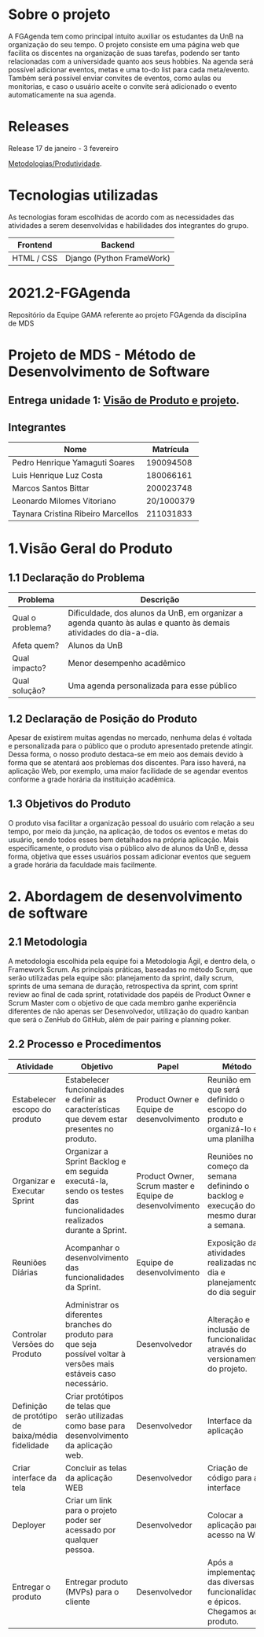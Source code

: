 # Sobre o projeto

A FGAgenda tem como principal intuito auxiliar os estudantes da UnB na organização do seu tempo. O projeto consiste em uma página web que facilita os discentes na organização de suas tarefas, podendo ser tanto relacionadas com a universidade quanto aos seus hobbies. Na agenda será possível adicionar eventos, metas e uma to-do list para cada meta/evento. Também será possível enviar convites de eventos, como aulas ou monitorias, e caso o usuário aceite o convite será adicionado o evento automaticamente na sua agenda.

# Releases

Release 17 de janeiro - 3 fevereiro

[Metodologias/Produtividade](https://www.youtube.com/watch?v=F8BgfqlM-iw).

# Tecnologias utilizadas

As tecnologias foram escolhidas de acordo com as necessidades das atividades a serem desenvolvidas e habilidades dos integrantes do grupo.

| Frontend |	Backend |
| - | - |
| HTML / CSS | Django (Python FrameWork) |

# 2021.2-FGAgenda
Repositório da Equipe GAMA referente ao projeto FGAgenda da disciplina de MDS

# Projeto de MDS - Método de Desenvolvimento de Software

## Entrega unidade 1: [Visão de Produto e projeto](https://docs.google.com/document/d/1s0Ep9wo8qqDCAMRPquAa0BBtVpkZ6MTB/edit?usp=sharing&ouid=103124122170044265084&rtpof=true&sd=true).

## Integrantes

| Nome | Matrícula |
| - | - |
| Pedro Henrique Yamaguti Soares | 190094508 |
| Luis Henrique Luz Costa | 180066161 |
| Marcos Santos Bittar | 200023748 |
| Leonardo Milomes Vitoriano | 20/1000379 |
| Taynara Cristina Ribeiro Marcellos | 211031833 |

# 1.Visão Geral do Produto

## 1.1 Declaração do Problema

| Problema | Descrição |
| - | - |
| Qual o problema? | Dificuldade, dos alunos da UnB, em organizar a agenda quanto às aulas e quanto às demais atividades do dia-a-dia. |
| Afeta quem? | Alunos da UnB |
| Qual impacto? | Menor desempenho acadêmico |
| Qual solução? | Uma agenda personalizada para esse público |

## 1.2 Declaração de Posição do Produto

Apesar de existirem muitas agendas no mercado, nenhuma delas é voltada e personalizada para o público que o produto apresentado pretende atingir. Dessa forma, o nosso produto destaca-se  em meio aos demais devido à forma que se atentará aos problemas dos discentes. Para isso haverá, na aplicação Web, por exemplo, uma maior facilidade de se agendar eventos conforme a grade horária da instituição acadêmica.

## 1.3 Objetivos do Produto

O produto visa facilitar a organização pessoal do usuário com relação a seu tempo, por meio da junção, na aplicação, de todos os eventos e metas do usuário, sendo todos esses bem detalhados na própria aplicação. Mais especificamente, o produto visa o público alvo de alunos da UnB e, dessa forma, objetiva que esses usuários possam adicionar eventos que seguem a grade horária da faculdade mais facilmente.

# 2. Abordagem de desenvolvimento de software

## 2.1 Metodologia

A metodologia escolhida pela equipe foi a Metodologia Ágil, e dentro dela, o Framework Scrum. As principais práticas, baseadas no método Scrum, que serão utilizadas pela equipe são: planejamento da sprint, daily scrum, sprints de uma semana de duração, retrospectiva da sprint, com sprint review ao final de cada sprint, rotatividade dos papéis de Product Owner e Scrum Master com o objetivo de que cada membro ganhe experiência diferentes de não apenas ser Desenvolvedor, utilização do quadro kanban que será o ZenHub do GitHub, além de pair pairing e planning poker.

## 2.2 Processo e Procedimentos

| Atividade | Objetivo | Papel | Método | Ferramenta |
| - | - | - | - | - |
| Estabelecer escopo do produto | Estabelecer funcionalidades e definir as características que devem estar presentes no produto. | Product Owner e Equipe de  desenvolvimento | Reunião em que será definido o escopo do produto e organizá-lo em uma planilha | Google Sheets |
| Organizar e Executar Sprint | Organizar a Sprint Backlog e em seguida executá-la, sendo os testes das funcionalidades realizados durante a Sprint. | Product Owner, Scrum master e Equipe de  desenvolvimento | Reuniões no começo da semana definindo o backlog e execução do mesmo durante a semana. | GitHub/ZenHub e Django/Python |
| Reuniões Diárias | Acompanhar o desenvolvimento das funcionalidades da Sprint. | Equipe de  desenvolvimento | Exposição das atividades realizadas no dia e planejamento do dia seguinte. | Microsoft Teams |
| Controlar Versões do Produto | Administrar os diferentes branches do produto para que seja possível voltar à versões mais estáveis caso necessário. | Desenvolvedor | Alteração e inclusão de funcionalidades através do versionamento do projeto. | Git/GitHub |
| Definição de protótipo de baixa/média fidelidade | Criar protótipos de telas que serão utilizadas como base para desenvolvimento da aplicação web. | Desenvolvedor | Interface da aplicação | Figma |
| Criar interface da tela | Concluir as telas da aplicação WEB | Desenvolvedor | Criação de código para a interface | HTML/CSS |
| Deployer | Criar um link para o projeto poder ser acessado por qualquer pessoa. | Desenvolvedor | Colocar a aplicação para acesso na WEB | GitHub Pages |
| Entregar o produto | Entregar produto (MVPs) para o cliente | Desenvolvedor | Após a implementação das diversas funcionalidades e épicos. Chegamos ao produto. | Aprender3 |


